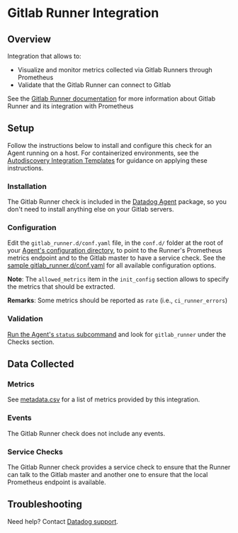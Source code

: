 # Gitlab Runner Integration

## Overview

Integration that allows to:

- Visualize and monitor metrics collected via Gitlab Runners through Prometheus
- Validate that the Gitlab Runner can connect to Gitlab

See the [Gitlab Runner documentation][111] for
more information about Gitlab Runner and its integration with Prometheus

## Setup

Follow the instructions below to install and configure this check for an Agent running on a host. For containerized environments, see the [Autodiscovery Integration Templates][112] for guidance on applying these instructions.

### Installation

The Gitlab Runner check is included in the [Datadog Agent][113] package, so you don't need to install anything else on your Gitlab servers.

### Configuration

Edit the `gitlab_runner.d/conf.yaml` file, in the `conf.d/` folder at the root of your [Agent's configuration directory][114], to point to the Runner's Prometheus metrics endpoint and to the Gitlab master to have a service check. See the [sample gitlab_runner.d/conf.yaml][115] for all available configuration options.

**Note**: The `allowed_metrics` item in the `init_config` section allows to specify the metrics that should be extracted.

**Remarks**: Some metrics should be reported as `rate` (i.e., `ci_runner_errors`)

### Validation

[Run the Agent's `status` subcommand][116] and look for `gitlab_runner` under the Checks section.

## Data Collected

### Metrics

See [metadata.csv][117] for a list of metrics provided by this integration.

### Events

The Gitlab Runner check does not include any events.

### Service Checks

The Gitlab Runner check provides a service check to ensure that the Runner can talk to the Gitlab master and another one to ensure that the
local Prometheus endpoint is available.

## Troubleshooting

Need help? Contact [Datadog support][118].

[111]: https://docs.gitlab.com/runner/monitoring/README.html
[112]: https://docs.datadoghq.com/agent/kubernetes/integrations/
[113]: https://app.datadoghq.com/account/settings#agent
[114]: https://docs.datadoghq.com/agent/guide/agent-configuration-files/#agent-configuration-directory
[115]: https://github.com/DataDog/integrations-core/blob/master/gitlab_runner/datadog_checks/gitlab_runner/data/conf.yaml.example
[116]: https://docs.datadoghq.com/agent/guide/agent-commands/#agent-status-and-information
[117]: https://github.com/DataDog/integrations-core/blob/master/gitlab_runner/metadata.csv
[118]: https://docs.datadoghq.com/help/

